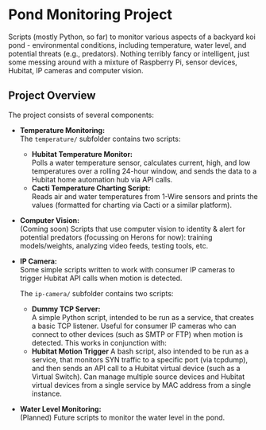 # Pond Monitoring Project

Scripts (mostly Python, so far) to monitor various aspects of a backyard koi pond - environmental conditions, including temperature, water level, and potential threats (e.g., predators). Nothing terribly fancy or intelligent, just some messing around with a mixture of Raspberry Pi, sensor devices, Hubitat, IP cameras and computer vision.

## Project Overview

The project consists of several components:

- **Temperature Monitoring:**  
  The `temperature/` subfolder contains two scripts:
  - **Hubitat Temperature Monitor:**  
    Polls a water temperature sensor, calculates current, high, and low temperatures over a rolling 24-hour window, and sends the data to a Hubitat home automation hub via API calls.
  - **Cacti Temperature Charting Script:**  
    Reads air and water temperatures from 1-Wire sensors and prints the values (formatted for charting via Cacti or a similar platform).

- **Computer Vision:**  
  (Coming soon) Scripts that use computer vision to identity & alert for potential predators (focussing on Herons for now): training models/weights, analyzing video feeds, testing tools, etc.  

- **IP Camera:**  
  Some simple scripts written to work with consumer IP cameras to trigger Hubitat API calls when motion is detected.

  The `ip-camera/` subfolder contains two scripts:
  - **Dummy TCP Server:**  
    A simple Python script, intended to be run as a service, that creates a basic TCP listener. Useful for consumer IP cameras who can connect to other devices (such as SMTP or FTP) when motion is detected. This works in conjunction with:
  - **Hubitat Motion Trigger**
    A bash script, also intended to be run as a service, that monitors SYN traffic to a specific port (via tcpdump), and then sends an API call to a Hubitat virtual device (such as a Virtual Switch). Can manage multiple source devices and Hubitat virtual devices from a single service by MAC address from a single instance.

- **Water Level Monitoring:**  
  (Planned) Future scripts to monitor the water level in the pond.



